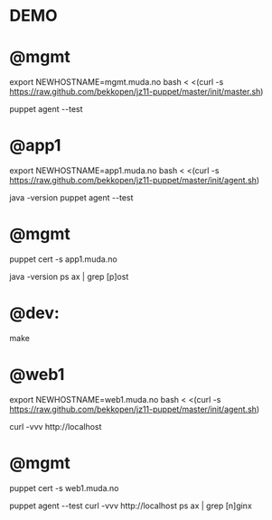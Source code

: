 DEMO
====

# @mgmt
export NEWHOSTNAME=mgmt.muda.no
bash < <(curl -s https://raw.github.com/bekkopen/jz11-puppet/master/init/master.sh)

puppet agent --test

# @app1
export NEWHOSTNAME=app1.muda.no
bash < <(curl -s https://raw.github.com/bekkopen/jz11-puppet/master/init/agent.sh)

java -version
puppet agent --test

# @mgmt
puppet cert -s app1.muda.no

java -version
ps ax | grep [p]ost

# @dev:
make

# @web1
export NEWHOSTNAME=web1.muda.no
bash < <(curl -s https://raw.github.com/bekkopen/jz11-puppet/master/init/agent.sh)

curl -vvv http://localhost

# @mgmt
puppet cert -s web1.muda.no

puppet agent --test
curl -vvv http://localhost
ps ax | grep [n]ginx

